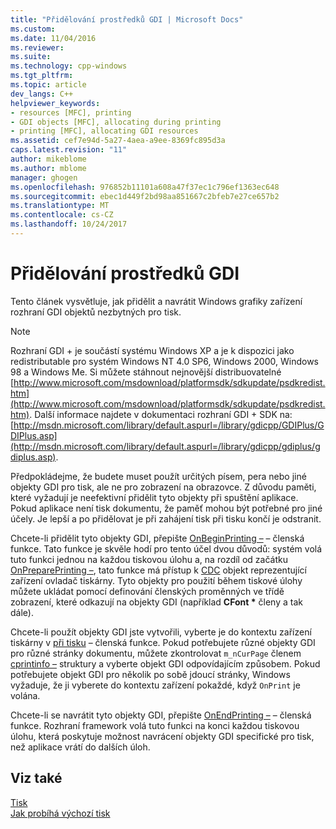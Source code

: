 ```yaml
---
title: "Přidělování prostředků GDI | Microsoft Docs"
ms.custom: 
ms.date: 11/04/2016
ms.reviewer: 
ms.suite: 
ms.technology: cpp-windows
ms.tgt_pltfrm: 
ms.topic: article
dev_langs: C++
helpviewer_keywords:
- resources [MFC], printing
- GDI objects [MFC], allocating during printing
- printing [MFC], allocating GDI resources
ms.assetid: cef7e94d-5a27-4aea-a9ee-8369fc895d3a
caps.latest.revision: "11"
author: mikeblome
ms.author: mblome
manager: ghogen
ms.openlocfilehash: 976852b11101a608a47f37ec1c796ef1363ec648
ms.sourcegitcommit: ebec1d449f2bd98aa851667c2bfeb7e27ce657b2
ms.translationtype: MT
ms.contentlocale: cs-CZ
ms.lasthandoff: 10/24/2017
---
```

# <a name="allocating-gdi-resources"></a>Přidělování prostředků GDI
Tento článek vysvětluje, jak přidělit a navrátit Windows grafiky zařízení rozhraní GDI objektů nezbytných pro tisk.  
  
> [!NOTE]
>  Rozhraní GDI + je součástí systému Windows XP a je k dispozici jako redistributable pro systém Windows NT 4.0 SP6, Windows 2000, Windows 98 a Windows Me. Si můžete stáhnout nejnovější distribuovatelné [http://www.microsoft.com/msdownload/platformsdk/sdkupdate/psdkredist.htm](http://www.microsoft.com/msdownload/platformsdk/sdkupdate/psdkredist.htm). Další informace najdete v dokumentaci rozhraní GDI + SDK na: [http://msdn.microsoft.com/library/default.aspurl=/library/gdicpp/GDIPlus/GDIPlus.asp](http://msdn.microsoft.com/library/default.aspurl=/library/gdicpp/gdiplus/gdiplus.asp).  
  
 Předpokládejme, že budete muset použít určitých písem, pera nebo jiné objekty GDI pro tisk, ale ne pro zobrazení na obrazovce. Z důvodu paměti, které vyžadují je neefektivní přidělit tyto objekty při spuštění aplikace. Pokud aplikace není tisk dokumentu, že paměť mohou být potřebné pro jiné účely. Je lepší a po přidělovat je při zahájení tisk při tisku končí je odstranit.  
  
 Chcete-li přidělit tyto objekty GDI, přepište [OnBeginPrinting –](../mfc/reference/cview-class.md#onbeginprinting) – členská funkce. Tato funkce je skvěle hodí pro tento účel dvou důvodů: systém volá tuto funkci jednou na každou tiskovou úlohu a, na rozdíl od začátku [OnPreparePrinting –](../mfc/reference/cview-class.md#onprepareprinting), tato funkce má přístup k [CDC](../mfc/reference/cdc-class.md) objekt reprezentující zařízení ovladač tiskárny. Tyto objekty pro použití během tiskové úlohy můžete ukládat pomocí definování členských proměnných ve třídě zobrazení, které odkazují na objekty GDI (například **CFont \***  členy a tak dále).  
  
 Chcete-li použít objekty GDI jste vytvořili, vyberte je do kontextu zařízení tiskárny v [při tisku](../mfc/reference/cview-class.md#onprint) – členská funkce. Pokud potřebujete různé objekty GDI pro různé stránky dokumentu, můžete zkontrolovat `m_nCurPage` členem [cprintinfo –](../mfc/reference/cprintinfo-structure.md) struktury a vyberte objekt GDI odpovídajícím způsobem. Pokud potřebujete objekt GDI pro několik po sobě jdoucí stránky, Windows vyžaduje, že ji vyberete do kontextu zařízení pokaždé, když `OnPrint` je volána.  
  
 Chcete-li se navrátit tyto objekty GDI, přepište [OnEndPrinting –](../mfc/reference/cview-class.md#onendprinting) – členská funkce. Rozhraní framework volá tuto funkci na konci každou tiskovou úlohu, která poskytuje možnost navrácení objekty GDI specifické pro tisk, než aplikace vrátí do dalších úloh.  
  
## <a name="see-also"></a>Viz také  
 [Tisk](../mfc/printing.md)   
 [Jak probíhá výchozí tisk](../mfc/how-default-printing-is-done.md)


